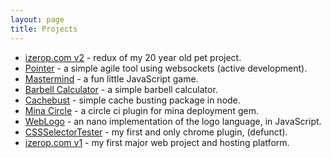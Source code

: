 ```yaml
---
layout: page
title: Projects
---
```


- [izerop.com v2](https://izerop.com/about) - redux of my 20 year old pet project.
- [Pointer](/projects/pointer) - a simple agile tool using websockets (active development).
- [Mastermind](/projects/mastermind) - a fun little JavaScript game.
- [Barbell Calculator](/projects/barbell) - a simple barbell calculator.
- [Cachebust](/projects/cachebust) - simple cache busting package in node.
- [Mina Circle](/projects/minacircle) - a circle ci plugin for mina deployment gem.
- [WebLogo](/projects/weblogo) - an nano implementation of the logo language, in JavaScript.
- [CSSSelectorTester](/projects/cssselectortester) - my first and only chrome plugin, (defunct).
- [izerop.com v1](/projects/izerop-v1) - my first major web project and hosting platform.
